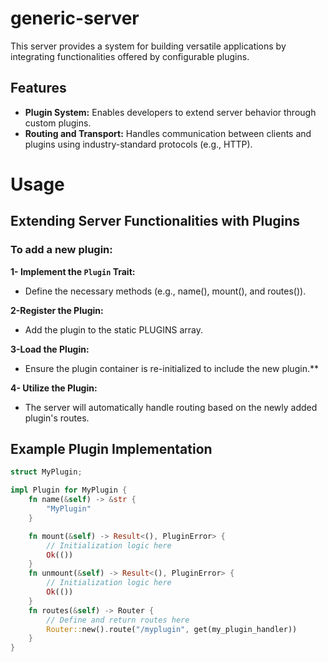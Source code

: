 # generic-server

This server provides a system for building versatile applications by integrating functionalities offered by configurable plugins.
## Features

* **Plugin System:** Enables developers to extend server behavior through custom plugins.
* **Routing and Transport:** Handles communication between clients and plugins using industry-standard protocols (e.g., HTTP).

# Usage
## Extending Server Functionalities with Plugins
### To add a new plugin:

**1- Implement the `Plugin` Trait:**

- Define the necessary methods (e.g., name(), mount(), and routes()).

**2-Register the Plugin:**

- Add the plugin to the static PLUGINS array.

**3-Load the Plugin:**

- Ensure the plugin container is re-initialized to include the new plugin.**

**4- Utilize the Plugin:**

- The server will automatically handle routing based on the newly added plugin's routes.

## Example Plugin Implementation
```rust
struct MyPlugin;

impl Plugin for MyPlugin {
    fn name(&self) -> &str {
        "MyPlugin"
    }

    fn mount(&self) -> Result<(), PluginError> {
        // Initialization logic here
        Ok(())
    }
    fn unmount(&self) -> Result<(), PluginError> {
        // Initialization logic here
        Ok(())
    }
    fn routes(&self) -> Router {
        // Define and return routes here
        Router::new().route("/myplugin", get(my_plugin_handler))
    }
}
```
